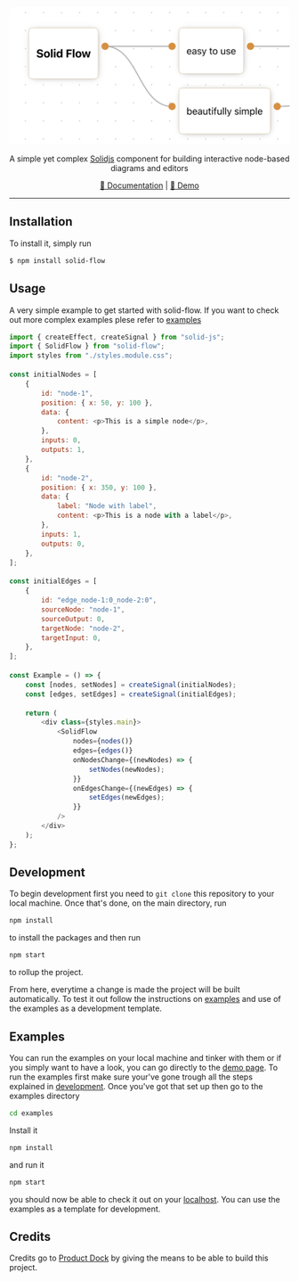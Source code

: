 <div style="border-radius: 6px; overflow:hidden; height:247px; margin-bottom: 16px">
<img src="assets/solid-flow.png" alt="Solid Flow logo"/>
</div>

<div align="center">

A simple yet complex [Solidjs](https://www.solidjs.com/) component for building interactive node-based diagrams and editors

[📖 Documentation](https://miguel-vieira.gitbook.io/solid-flow/) | 
[🧪 Demo](https://solidflowdemo.netlify.app/)

</div>

---

## Installation

To install it, simply run

```bash
$ npm install solid-flow
```

## Usage

A very simple example to get started with solid-flow. If you want to check out more complex examples plese refer to [examples](#examples)

```javascript
import { createEffect, createSignal } from "solid-js";
import { SolidFlow } from "solid-flow";
import styles from "./styles.module.css";

const initialNodes = [
    {
        id: "node-1",
        position: { x: 50, y: 100 },
        data: {
            content: <p>This is a simple node</p>,
        },
        inputs: 0,
        outputs: 1,
    },
    {
        id: "node-2",
        position: { x: 350, y: 100 },
        data: {
            label: "Node with label",
            content: <p>This is a node with a label</p>,
        },
        inputs: 1,
        outputs: 0,
    },
];

const initialEdges = [
    {
        id: "edge_node-1:0_node-2:0",
        sourceNode: "node-1",
        sourceOutput: 0,
        targetNode: "node-2",
        targetInput: 0,
    },
];

const Example = () => {
    const [nodes, setNodes] = createSignal(initialNodes);
    const [edges, setEdges] = createSignal(initialEdges);

    return (
        <div class={styles.main}>
            <SolidFlow
                nodes={nodes()}
                edges={edges()}
                onNodesChange={(newNodes) => {
                    setNodes(newNodes);
                }}
                onEdgesChange={(newEdges) => {
                    setEdges(newEdges);
                }}
            />
        </div>
    );
};
```

<a name="development"></a>

## Development

To begin development first you need to `git clone` this repository to your local machine. Once that's done, on the main directory, run

```bash
npm install
```

to install the packages and then run

```bash
npm start
```

to rollup the project.

From here, everytime a change is made the project will be built automatically. To test it out follow the instructions on [examples](#examples) and use of the examples as a development template.

<a name="examples"></a>

## Examples

You can run the examples on your local machine and tinker with them or if you simply want to have a look, you can go directly to the [demo page](https://solidflowdemo.netlify.app/).
To run the examples first make sure your've gone trough all the steps explained in [development](#development). Once you've got that set up then go to the examples directory

```bash
cd examples
```

Install it

```bash
npm install
```

and run it

```bash
npm start
```

you should now be able to check it out on your [localhost](http://127.0.0.1:3000/). You can use the examples as a template for development.

## Credits

Credits go to [Product Dock](https://productdock.com/) by giving the means to be able to build this project.